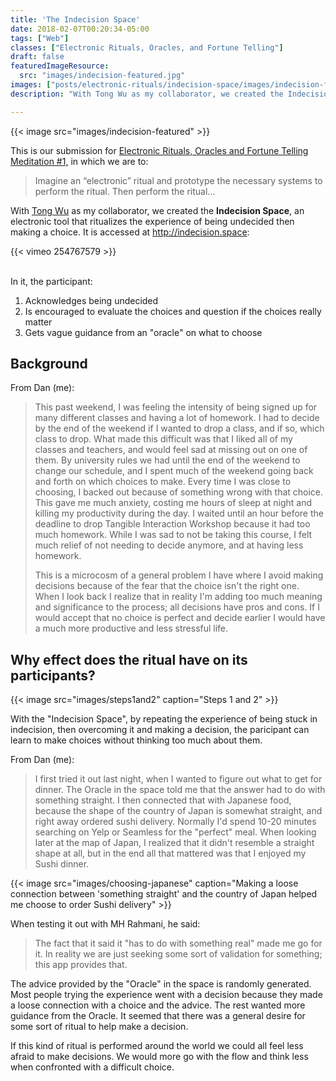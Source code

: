 ```yaml
---
title: 'The Indecision Space'
date: 2018-02-07T00:20:34-05:00
tags: ["Web"]
classes: ["Electronic Rituals, Oracles, and Fortune Telling"]
draft: false
featuredImageResource: 
  src: "images/indecision-featured.jpg"
images: ["posts/electronic-rituals/indecision-space/images/indecision-featured.jpg"]
description: "With Tong Wu as my collaborator, we created the Indecision Space, an electronic tool that ritualizes the experience of being undecided then making a choice."

---
```


{{< image src="images/indecision-featured" >}}

This is our submission for [Electronic Rituals, Oracles and Fortune Telling](http://eroft.decontextualize.com/) [Meditation #1,](http://eroft.decontextualize.com/schedule#meditation-1-assigned) 
in which we are to:

  > Imagine an “electronic” ritual and prototype the necessary systems to perform the ritual. Then perform the ritual...

With [Tong Wu](http://tongwu.io/) as my collaborator, we created the **Indecision Space**, an electronic tool that ritualizes the experience of being undecided then making a choice. It is accessed at http://indecision.space:

{{< vimeo 254767579 >}}

<br/>
In it, the participant:

1. Acknowledges being undecided
2. Is encouraged to evaluate the choices and question if the choices really matter
3. Gets vague guidance from an "oracle" on what to choose

## Background

From Dan (me):

>This past weekend, I was feeling the intensity of being signed up for many different classes and having a lot of homework.
>I had to decide by the end of the weekend if I wanted to drop a class, and if so, which class to drop. What made this difficult
>was that I liked all of my classes and teachers, and would feel sad at missing out on one of them.
>By university rules we had until the end of the weekend to change our schedule, and I spent much of the weekend going back and forth
>on which choices to make.  Every time I was close to choosing, I backed out because of something wrong with that choice.  This gave me much anxiety, costing me 
>hours of sleep at night and killing my productivity during the day.  I waited until an hour before the deadline to drop Tangible Interaction Workshop because
>it had too much homework.  While I was sad to not be taking this course, I felt much relief of not needing to decide anymore, and at having less homework.
>
>This is a microcosm of a general problem I have where I avoid making decisions because of the fear that the choice isn't the right one. 
>When I look back I realize that in reality I'm adding too much meaning and significance to the process; all decisions have pros and cons. 
>If I would accept that no choice is perfect and decide earlier I would have a much more productive and less stressful life.

## Why effect does the ritual have on its participants?

{{< image src="images/steps1and2" caption="Steps 1 and 2" >}}

With the "Indecision Space", by repeating the experience of being stuck in indecision, then overcoming it and making a decision,
the paricipant can learn to make choices without thinking too much about them.

From Dan (me):

> I first tried it out last night, when I wanted to figure out what to get for dinner.
> The Oracle in the space told me that the answer had to do with something straight.
> I then connected that with Japanese food, because the shape of the country of Japan is somewhat straight,
> and right away ordered sushi delivery.  Normally I'd spend 10-20 minutes searching on Yelp or Seamless for the "perfect" meal.
> When looking later at the map of Japan, I realized that it didn't resemble a straight shape at all, but in the end all that mattered was that I enjoyed my Sushi dinner.

{{< image src="images/choosing-japanese" caption="Making a loose connection between 'something straight' and the country of Japan helped me choose to order Sushi delivery" >}}

When testing it out with MH Rahmani, he said:

> The fact that it said it "has to do with something real" made me go for it. In reality we are just seeking some sort of validation for something; this app provides that.

The advice provided by the "Oracle" in the space is randomly generated. Most people trying the experience went with a decision because they made a loose connection with a choice and the advice.
The rest wanted more guidance from the Oracle.  It seemed that there was a general desire for some sort of ritual to help make a decision.

If this kind of ritual is performed around the world we could all feel less afraid to make decisions.  We would more go with the flow
and think less when confronted with a difficult choice.
